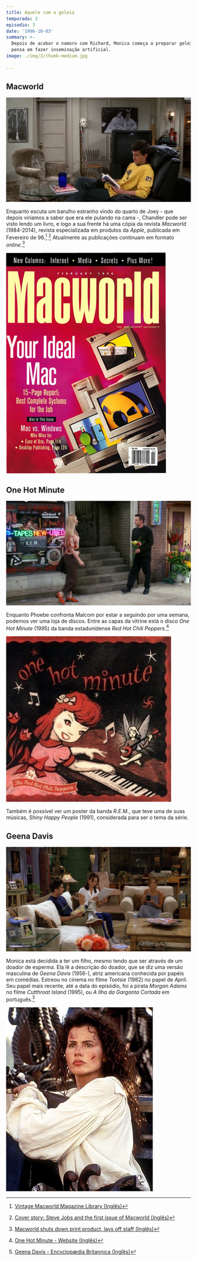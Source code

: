 ```yaml
---
title: Aquele com a geleia
temporada: 3
episodio: 3
date: '1996-10-03'
summary: >-
  Depois de acabar o namoro com Richard, Monica começa a preparar geleias e
  pensa em fazer inseminação artificial.
image: ./img/3/thumb-medium.jpg

---
```


## Macworld

![Macworld](./img/3/macworld.png)

Enquanto escuta um barulho estranho vindo do quarto de Joey - que depois viríamos
a saber que era ele pulando na cama -, Chandler pode ser visto lendo um livro, e
logo a sua frente há uma cópia da revista *Macworld* (1984-2014), revista especializada
em produtos da *Apple*, publicada em Fevereiro de 96.[^macworld] [^macworld-first-issue]
Atualmente as publicações continuam em formato *online*.[^macworld-usatoday]

![Macworld - Fev. 96](./img/3/macworld-9602.png)

[^macworld]: [Vintage Macworld Magazine Library (Inglês)](https://vintageapple.org/macworld/)
[^macworld-first-issue]: [Cover story: Steve Jobs and the first issue of Macworld (Inglês)](https://www.macworld.com/article/222770/cover-story-steve-jobs-and-the-first-issue-of-macworld.html)
[^macworld-usatoday]: [Macworld shuts down print product, lays off staff (Inglês)](https://www.usatoday.com/story/money/business/2014/09/10/macworld-ends-magazine/15400981/)

## One Hot Minute

![One Hot Minute](./img/3/one-hot-minute.png)

Enquanto Phoebe confronta Malcom por estar a seguindo por uma semana, podemos ver
uma loja de discos. Entre as capas da vitrine está o disco *One Hot Minute* (1995)
da banda estadunidense *Red Hot Chili Peppers*.[^one-hot-minute]

![One Hot Minute - Capa](./img/3/one-hot-minute-cover.jpeg)

Também é possível ver um poster da banda *R.E.M.*, que teve uma de suas
músicas, *Shiny Happy People* (1991), considerada para ser o tema da série.

[^one-hot-minute]: [One Hot Minute - Website (Inglês)](https://redhotchilipeppers.com/audio/4755/)

## Geena Davis

![Geena Davis](./img/3/geena-davis.png)

<cena>
  <monica
    original="- He's 6'2&quot;, 170 pounds. And he describes himself as a male Geena Davis."
    traducao="- Tem 1,88m, 77kg. E diz que é uma versão masculina de Geena Davis."
  />
  <chandler
    original="- You mean there's more than one of us?"
    traducao="- Então, existe outro?"
  />
</cena>

Monica está decidida a ter um filho, mesmo tendo que ser através de um doador de
esperma. Ela lê a descrição do doador, que se diz uma versão masculina
de *Geena Davis* (1956-), atriz americana conhecida por papéis em comédias. Estreou
no cinema no filme *Tootsie* (1982) no papel de *April*. Seu papel mais recente,
até a data do episódio, foi a pirata *Morgan Adams* no filme *Cutthroat Island* (1995),
ou *A Ilha da Garganta Cortada* em português.[^davis]

![Geena Davis em Cutthroat Island](./img/3/geena-davis-cutthroat-island.jpg)

[^davis]: [Geena Davis - Encyclopædia Britannica (Inglês)](https://www.britannica.com/biography/Geena-Davis)
